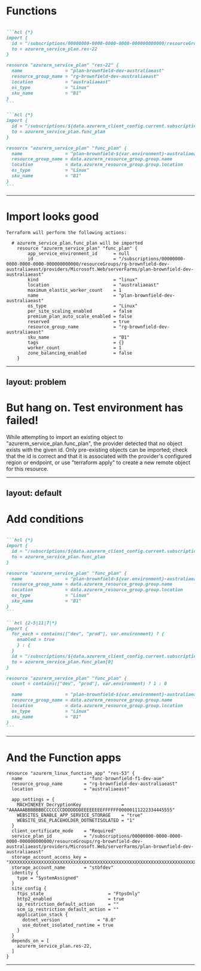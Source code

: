 # Functions

````md magic-move {lines: true}

```hcl {*}
import {
  id = "/subscriptions/00000000-0000-0000-0000-000000000000/resourceGroups/rg-brownfield-dev-australiaeast/providers/Microsoft.Web/serverFarms/plan-brownfield-dev-australiaeast"
  to = azurerm_service_plan.res-22
}

resource "azurerm_service_plan" "res-22" {
  name                = "plan-brownfield-dev-australiaeast"
  resource_group_name = "rg-brownfield-dev-australiaeast"
  location            = "australiaeast"
  os_type             = "Linux"
  sku_name            = "B1"
}
```

```hcl {*}
import {
  id = "/subscriptions/${data.azurerm_client_config.current.subscription_id}/resourceGroups/${data.azurerm_resource_group.group.name}/providers/Microsoft.Web/serverFarms/plan-brownfield-${var.environment}-australiaeast"
  to = azurerm_service_plan.func_plan
}

resource "azurerm_service_plan" "func_plan" {
  name                = "plan-brownfield-${var.environment}-australiaeast"
  resource_group_name = data.azurerm_resource_group.group.name
  location            = data.azurerm_resource_group.group.location
  os_type             = "Linux"
  sku_name            = "B1"
}
```

````

---

# Import looks good

```text {*}{maxHeight: '80%' }
Terraform will perform the following actions:

  # azurerm_service_plan.func_plan will be imported
    resource "azurerm_service_plan" "func_plan" {
        app_service_environment_id      = null
        id                              = "/subscriptions/00000000-0000-0000-0000-000000000000/resourceGroups/rg-brownfield-dev-australiaeast/providers/Microsoft.Web/serverFarms/plan-brownfield-dev-australiaeast"
        kind                            = "linux"
        location                        = "australiaeast"
        maximum_elastic_worker_count    = 1
        name                            = "plan-brownfield-dev-australiaeast"
        os_type                         = "Linux"
        per_site_scaling_enabled        = false
        premium_plan_auto_scale_enabled = false
        reserved                        = true
        resource_group_name             = "rg-brownfield-dev-australiaeast"
        sku_name                        = "B1"
        tags                            = {}
        worker_count                    = 1
        zone_balancing_enabled          = false
    }
```

---
layout: problem
---

# But hang on. Test environment has failed!

While attempting to import an existing object to "azurerm_service_plan.func_plan", the provider detected that no object exists with the given id. Only pre-existing objects can be imported; check that the id is correct and that it is associated with the provider's configured region or endpoint, or use "terraform apply" to create a new remote object for this resource.

<!-- Test doesn't have any Functions -->
---
layout: default
---

# Add conditions

````md magic-move {lines: true}

```hcl {*}
import {
  id = "/subscriptions/${data.azurerm_client_config.current.subscription_id}/resourceGroups/${data.azurerm_resource_group.group.name}/providers/Microsoft.Web/serverFarms/plan-brownfield-${var.environment}-australiaeast"
  to = azurerm_service_plan.func_plan
}

resource "azurerm_service_plan" "func_plan" {
  name                = "plan-brownfield-${var.environment}-australiaeast"
  resource_group_name = data.azurerm_resource_group.group.name
  location            = data.azurerm_resource_group.group.location
  os_type             = "Linux"
  sku_name            = "B1"
}
```

```hcl {2-5|11|7|*}
import {
  for_each = contains(["dev", "prod"], var.environment) ? {
    enabled = true
    } : {
  }
  id = "/subscriptions/${data.azurerm_client_config.current.subscription_id}/resourceGroups/${data.azurerm_resource_group.group.name}/providers/Microsoft.Web/serverFarms/plan-brownfield-${var.environment}-australiaeast"
  to = azurerm_service_plan.func_plan[0]
}

resource "azurerm_service_plan" "func_plan" {
  count = contains(["dev", "prod"], var.environment) ? 1 : 0

  name                = "plan-brownfield-${var.environment}-australiaeast"
  resource_group_name = data.azurerm_resource_group.group.name
  location            = data.azurerm_resource_group.group.location
  os_type             = "Linux"
  sku_name            = "B1"
}
```

````

---

# And the Function apps

<!-- Can't use maxHeight with magic-move https://github.com/slidevjs/slidev/issues/1531 -->
```text {*|6-10|12|13-14|21-22|28-30}{maxHeight: '80%' }
resource "azurerm_linux_function_app" "res-53" {
  name                       = "func-brownfield-f1-dev-aue"
  resource_group_name        = "rg-brownfield-dev-australiaeast"
  location                   = "australiaeast"

  app_settings = {
    MACHINEKEY_DecryptionKey               = "AAAAAABBBBBBBCCCCCCCDDDDDDDEEEEEEEEFFFFFF00000111222334445555"
    WEBSITES_ENABLE_APP_SERVICE_STORAGE    = "true"
    WEBSITE_USE_PLACEHOLDER_DOTNETISOLATED = "1"
  }
  client_certificate_mode    = "Required"
  service_plan_id            = "/subscriptions/00000000-0000-0000-0000-000000000000/resourceGroups/rg-brownfield-dev-australiaeast/providers/Microsoft.Web/serverFarms/plan-brownfield-dev-australiaeast"
  storage_account_access_key = "XXXXXXXXXXXXXXXXXXXXXXXXXXXXXXXXXXXXXXXXXXXXXXXXXXXXXXXXXXXXXXXXXXXXXXXXXXXXXXXX=="
  storage_account_name       = "stbfdev"
  identity {
    type = "SystemAssigned"
  }
  site_config {
    ftps_state                        = "FtpsOnly"
    http2_enabled                     = true
    ip_restriction_default_action     = ""
    scm_ip_restriction_default_action = ""
    application_stack {
      dotnet_version              = "8.0"
      use_dotnet_isolated_runtime = true
    }
  }
  depends_on = [
    azurerm_service_plan.res-22,
  ]
}
```

<!--
* Look at configuration.
* Useful to compare against ARM template values
* Identify any redundant configuration we can remove
* ip_restriction_default_action values are invalid. Set to 'Allow'
-->

---

